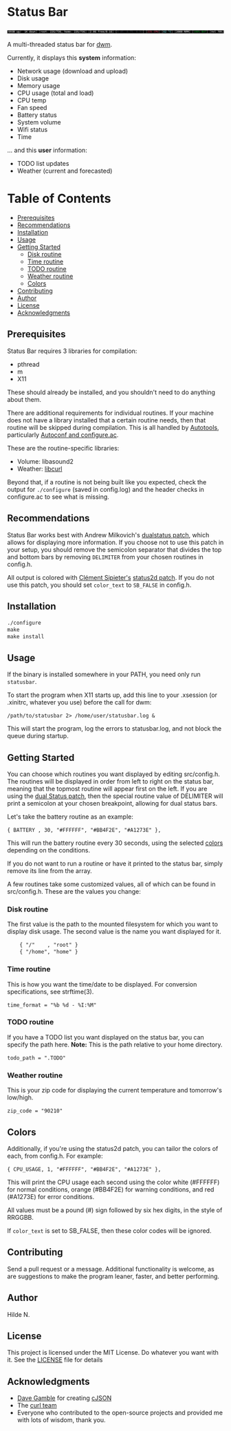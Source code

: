 # Status Bar

![bar_left](images/bottom_bar.png "Example Output")

A multi-threaded status bar for [dwm](https://dwm.suckless.org/).

Currently, it displays this __system__ information:
* Network usage (download and upload)
* Disk usage
* Memory usage
* CPU usage (total and load)
* CPU temp
* Fan speed
* Battery status
* System volume
* Wifi status
* Time

... and this __user__ information:
* TODO list updates
* Weather (current and forecasted)


# Table of Contents #
* [Prerequisites](#prerequisites)
* [Recommendations](#recommendations)
* [Installation](#installation)
* [Usage](#usage)
* [Getting Started](#getting-started)
	* [Disk routine](#disk-routine)
	* [Time routine](#time-routine)
	* [TODO routine](#todo-routine)
	* [Weather routine](#weather-routine)
	* [Colors](#colors)
* [Contributing](#contributing)
* [Author](#author)
* [License](#license)
* [Acknowledgments](#acknowledgments)


## Prerequisites ##
Status Bar requires 3 libraries for compilation:
* pthread
* m
* X11

These should already be installed, and you shouldn't need to do anything about them.

There are additional requirements for individual routines. If your machine does not have a library installed that
a certain routine needs, then that routine will be skipped during compilation. This is all handled by
[Autotools](https://www.gnu.org/software/automake/manual/html_node/Autotools-Introduction.html),
particularly [Autoconf and configure.ac](https://www.gnu.org/software/autoconf/autoconf.html).

These are the routine-specific libraries:
* Volume: libasound2
* Weather: [libcurl](https://curl.haxx.se/libcurl/)

Beyond that, if a routine is not being built like you expected, check the output for `./configure` (saved in config.log)
and the header checks in configure.ac to see what is missing.


## Recommendations ##
Status Bar works best with Andrew Milkovich's [dualstatus patch](https://dwm.suckless.org/patches/dualstatus/), which
allows for displaying more information. If you choose not to use this patch in your setup, you should remove the
semicolon separator that divides the top and bottom bars by removing `DELIMITER` from your chosen routines in config.h.

All output is colored with [Clément Sipieter's](https://github.com/sipi) [status2d patch](https://dwm.suckless.org/patches/status2d/).
If you do not use this patch, you should set `color_text` to `SB_FALSE` in config.h.


## Installation ##
```
./configure
make
make install
```


## Usage ##
If the binary is installed somewhere in your PATH, you need only run `statusbar`.

To start the program when X11 starts up, add this line to your .xsession (or .xinitrc, whatever you use)
before the call for dwm:
```
/path/to/statusbar 2> /home/user/statusbar.log &
```
This will start the program, log the errors to statusbar.log, and not block the queue during startup.


## Getting Started ##
You can choose which routines you want displayed by editing src/config.h. The routines will be displayed in order
from left to right on the status bar, meaning that the topmost routine will appear first on the left. If you are
using the [dual Status patch](#recommendations), then the special routine value of DELIMITER will print a semicolon
at your chosen breakpoint, allowing for dual status bars.

Let's take the battery routine as an example:
```
{ BATTERY , 30, "#FFFFFF", "#BB4F2E", "#A1273E" },
```
This will run the battery routine every 30 seconds, using the selected [colors](#colors) depending on the conditions.

If you do not want to run a routine or have it printed to the status bar, simply remove its line from the array.

A few routines take some customized values, all of which can be found in src/config.h. These are the values you change:

### Disk routine ###
The first value is the path to the mounted filesystem for which you want to display disk usage.
The second value is the name you want displayed for it.
```
	{ "/"    , "root" }
	{ "/home", "home" }
```

### Time routine ###
This is how you want the time/date to be displayed. For conversion specifications, see strftime(3).
```
time_format = "%b %d - %I:%M"
```

### TODO routine ###
If you have a TODO list you want displayed on the status bar, you can specify the path here.
__Note:__ This is the path relative to your home directory.
```
todo_path = ".TODO"
```

### Weather routine ###
This is your zip code for displaying the current temperature and tomorrow's low/high.
```
zip_code = "90210"
```

## Colors ##
Additionally, if you're using the status2d patch, you can tailor the colors of each, from config.h.
For example:
```
{ CPU_USAGE, 1, "#FFFFFF", "#BB4F2E", "#A1273E" },
```
This will print the CPU usage each second using the color white (#FFFFFF) for normal conditions,
orange (#BB4F2E) for warning conditions, and red (#A1273E) for error conditions.

All values must be a pound (#) sign followed by six hex digits, in the style of RRGGBB.

If `color_text` is set to SB_FALSE, then these color codes will be ignored.


## Contributing ##
Send a pull request or a message. Additional functionality is welcome, as are suggestions to make the program leaner,
faster, and better performing.


## Author ##
Hilde N.


## License ##
This project is licensed under the MIT License. Do whatever you want with it.
See the [LICENSE](LICENSE) file for details


## Acknowledgments ##
* [Dave Gamble](https://github.com/DaveGamble) for creating [cJSON](https://github.com/DaveGamble/cJSON)
* The [curl team](https://www.haxx.se/curl.html)
* Everyone who contributed to the open-source projects and provided me with lots of wisdom, thank you.
